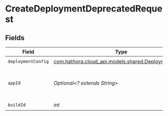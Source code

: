 # CreateDeploymentDeprecatedRequest


## Fields

| Field                                                                                           | Type                                                                                            | Required                                                                                        | Description                                                                                     | Example                                                                                         |
| ----------------------------------------------------------------------------------------------- | ----------------------------------------------------------------------------------------------- | ----------------------------------------------------------------------------------------------- | ----------------------------------------------------------------------------------------------- | ----------------------------------------------------------------------------------------------- |
| `deploymentConfig`                                                                              | [com.hathora.cloud_api.models.shared.DeploymentConfig](../../models/shared/DeploymentConfig.md) | :heavy_check_mark:                                                                              | N/A                                                                                             |                                                                                                 |
| `appId`                                                                                         | *Optional<? extends String>*                                                                    | :heavy_minus_sign:                                                                              | N/A                                                                                             | app-af469a92-5b45-4565-b3c4-b79878de67d2                                                        |
| `buildId`                                                                                       | *int*                                                                                           | :heavy_check_mark:                                                                              | N/A                                                                                             | 1                                                                                               |